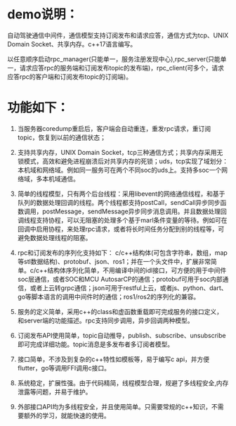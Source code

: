 # demo说明：

自动驾驶通信中间件，通信模型支持订阅发布和请求应答，通信方式为tcp、UNIX Domain Socket、共享内存。c++17语言编写。

以任意顺序启动rpc_manager(只能单一，服务注册发现中心),rpc_server(只能单一，请求应答rpc的服务端和订阅发布topic的发布端)，rpc_client(可多个，请求应答rpc的客户端和订阅发布topic的订阅端)。

# 功能如下：

1. 当服务器coredump重启后，客户端会自动重连，重发rpc请求，重订阅topic，恢复到以前的通信状态；

2. 支持共享内存，UNIX Domain Socket，tcp三种通信方式；共享内存采用无锁模式，高效和避免进程崩溃后对共享内存的死锁；uds，tcp实现了域划分：本机域和网络域。例如同一服务可在两个不同soc的uds上。支持多soc一个网络域，多本机域通信。

3. 简单的线程模型，只有两个后台线程：采用libevent的网络通信线程，和基于队列的数据处理回调的线程。两个线程都支持postCall，sendCall异步同步函数调用，postMessage，sendMessage异步同步消息调用。并且数据处理回调线程支持协程，可以无阻塞的处理多个基于marl条件变量的等待。例如可在回调中启用协程，来处理rpc请求，或者将长时间任务分配到别的线程等，可避免数据处理线程的阻塞。

4. rpc和订阅发布的序列化支持如下： c/c++结构体(可包含字符串，数组，map等stl数据结构)、protobuf、json、ros1；并在一个头文件中，扩展非常简单。c/c++结构体序列化简单，不用编译中间的idl接口，可方便的用于中间件soc层通信，或者SOC和MCU AutosarCP的通信；protobuf可用于soc内部通信，或者上云转grpc通信；json可用于restful上云，或者js、python、dart、go等脚本语言的调用中间件时的通信；ros1/ros2的序列化的兼容。

5. 服务的定义简单，采用c++的class和虚函数重载即可完成服务的接口定义，和server端的功能描述。rpc支持同步调用，异步回调两种模型。

6. 订阅发布API使用简单，topic自动推导，publish、subscribe、unsubscribe即可完成详细功能。topic消息是多发布者多订阅者模型。

7. 接口简单，不涉及到复杂的c++特性如模板等，易于编写c api，并方便flutter，go等调用FFI调用c接口。

8. 系统稳定，扩展性强。由于代码精简，线程模型合理，规避了多线程安全,内存泄露等问题，并易于维护。

9. 外部接口API均为多线程安全，并且使用简单。只需要常规的c++知识，不需要额外的学习，就能快速的使用。
